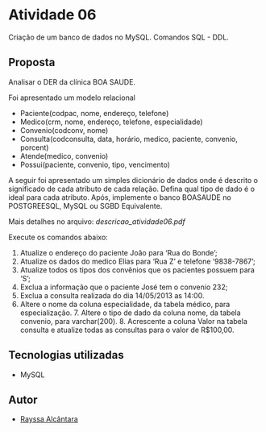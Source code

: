 # Atividade 06
Criação de um banco de dados no MySQL. Comandos SQL - DDL.

## Proposta

Analisar o DER da clínica BOA SAUDE. 

Foi apresentado um modelo relacional 

* Paciente(codpac, nome, endereço, telefone) 
* Medico(crm, nome, endereço, telefone, especialidade) 
* Convenio(codconv, nome) 
* Consulta(codconsulta, data, horário, medico, paciente, convenio, porcent) 
* Atende(medico, convenio) 
* Possui(paciente, convenio, tipo, vencimento) 

A seguir foi apresentado um simples dicionário de dados onde é descrito o significado de cada atributo  de cada relação. Defina qual tipo de dado é o ideal para cada atributo. Após, implemente o banco  BOASAUDE no POSTGREESQL, MySQL ou SGBD Equivalente. 

Mais detalhes no arquivo: *descricao_atividade06.pdf*

Execute os comandos abaixo: 

1. Atualize o endereço do paciente João para ‘Rua do Bonde’; 
2. Atualize os dados do medico Elias para ‘Rua Z’ e telefone ‘9838-7867’; 
3. Atualize todos os tipos dos convênios que os pacientes possuem para ‘S’; 
4. Exclua a informação que o paciente José tem o convenio 232; 
5. Exclua a consulta realizada do dia 14/05/2013 as 14:00.
6. Altere o nome da coluna especialidade, da tabela médico, para especialização. 7. Altere o tipo de dado da coluna nome, da tabela convenio, para varchar(200). 8. Acrescente a coluna Valor na tabela consulta e atualize todas as consultas para o valor de  R$100,00.


## Tecnologias utilizadas

* MySQL



## Autor

* [Rayssa Alcântara](https://www.linkedin.com/in/rayssarte/) 
